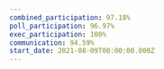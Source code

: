 ```yaml
---
combined_participation: 97.18%
poll_participation: 96.97%
exec_participation: 100%
communication: 94.59%
start_date: 2021-08-09T00:00:00.000Z
---
```

